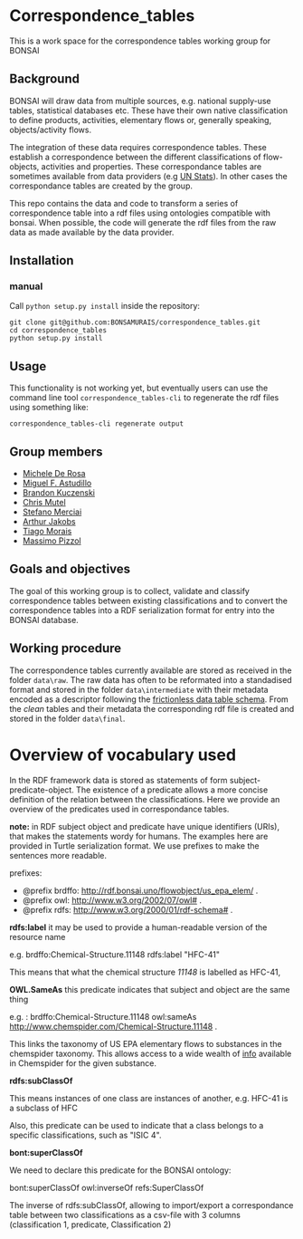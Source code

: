 # Correspondence_tables
This is a work space for the correspondence tables working group for BONSAI

## Background
BONSAI will draw data from multiple sources, e.g. national supply-use tables, statistical databases etc. These have their own native classification to define products, activities, elementary flows or, generally speaking,  objects/activity flows.

The integration of these data requires correspondence tables. These establish a correspondence between the different classifications of flow-objects, activities and properties. These correspondance tables are sometimes available from data providers (e.g [UN Stats](https://unstats.un.org/unsd/trade/classifications/correspondence-tables.asp)). In other cases the correspondance tables are created by the group.

This repo contains the data and code to transform a series of correspondence table into a rdf files using ontologies compatible with bonsai. When possible, the code will generate the rdf files from the raw data as made available by the data provider.

## Installation
### manual

Call `python setup.py install` inside the repository:

```
git clone git@github.com:BONSAMURAIS/correspondence_tables.git
cd correspondence_tables
python setup.py install
```
## Usage

This functionality is not working yet, but eventually users can 
use the command line tool `correspondence_tables-cli` to regenerate
the rdf files using something like:

```
correspondence_tables-cli regenerate output
```

## Group members

 * [Michele De Rosa](https://github.com/MicDr)
 * [Miguel F. Astudillo](https://github.com/mfastudillo)
 * [Brandon Kuczenski](https://github.com/bkuczenski)
 * [Chris Mutel](https://github.com/cmutel)
 * [Stefano Merciai](https://github.com/Stefano-MRC)
 * [Arthur Jakobs](https://github.com/jakobsarthur)
 * [Tiago Morais](https://github.com/tgmorais1)
 * [Massimo Pizzol](https://github.com/massimopizzol)

## Goals and objectives  
The goal of this working group is to collect, validate and classify correspondence tables between existing classifications and to convert the correspondence tables into a RDF serialization format for entry into the BONSAI database.

## Working procedure

The correspondence tables currently available are stored as received in the folder `data\raw`. The raw data has often to be reformated into a standadised format and stored in the folder `data\intermediate` with their metadata encoded as a descriptor following the [frictionless data table schema](https://github.com/frictionlessdata/tableschema-py). From the _clean_ tables and their metadata the corresponding rdf file is created and stored in the folder `data\final`. 

# Overview of vocabulary used

In the RDF framework data is stored as statements of form subject-predicate-object. The existence of a predicate allows a more concise definition of the relation between the classifications. Here we provide an overview of the predicates used in correspondance tables.

**note:** in RDF subject object and predicate have unique identifiers (URIs), that makes the statements wordy for humans. The examples here are provided in Turtle serialization format. We use prefixes to make the sentences more readable.

prefixes:
- @prefix brdffo: <http://rdf.bonsai.uno/flowobject/us_epa_elem/> .
- @prefix owl: <http://www.w3.org/2002/07/owl#> .
- @prefix rdfs: <http://www.w3.org/2000/01/rdf-schema#> .

**rdfs:label** it may be used to provide a human-readable version of the resource name

e.g. brdffo:Chemical-Structure.11148 rdfs:label "HFC-41" 

This means that what the chemical structure _11148_ is labelled as HFC-41, 

**OWL.SameAs** this predicate indicates that subject and object are the same thing 

e.g. : brdffo:Chemical-Structure.11148 owl:sameAs <http://www.chemspider.com/Chemical-Structure.11148> .

This links the taxonomy of US EPA elementary flows to substances in the chemspider taxonomy. This allows access to a wide wealth of [info](http://www.chemspider.com/Chemical-Structure.11148.html) available in Chemspider for the given substance.

**rdfs:subClassOf**

This means instances of one class are instances of another, e.g. HFC-41 is a subclass of HFC

Also, this predicate can be used to indicate that a class belongs to a specific classifications, such as "ISIC 4".

**bont:superClassOf**

We need to declare this predicate for the BONSAI ontology:

bont:superClassOf owl:inverseOf refs:SuperClassOf

The inverse of rdfs:subClassOf, allowing to import/export a correspondance table between two classifications as a csv-file with 3 columns (classification 1, predicate, Classification 2)
